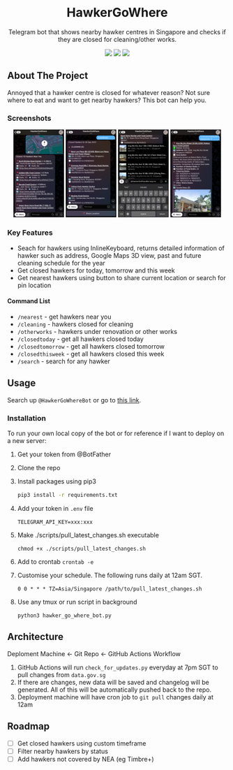 <br />
<div align="center">
  <h1 align="center">HawkerGoWhere</h1>

<p align="center">
  Telegram bot that shows nearby hawker centres in Singapore and checks if they are closed for cleaning/other works.
</p>
</div>

<p align="center">
  <img src="https://img.shields.io/badge/Telegram-2CA5E0?style=for-the-badge&logo=telegram&logoColor=white.svg">
  <img src="https://img.shields.io/badge/Python-FFD43B?style=for-the-badge&logo=python&logoColor=blue.svg">
  <img src="https://img.shields.io/badge/Github%20Actions-282a2e?style=for-the-badge&logo=githubactions&logoColor=367cfe.svg">
</p>


## About The Project

Annoyed that a hawker centre is closed for whatever reason? Not sure where to eat and want to get nearby hawkers? This bot can help you.

### Screenshots

<p align="center" width="100%">
  <img width="23%" padding="2px" src="assets/nearby.png?raw=true">
  <img width="23%" padding="2px" src="assets/closed_today.png?raw=true">
  <img width="23%" padding="2px" src="assets/search.png?raw=true">
  <img width="23%" padding="2px" src="assets/hawker_info.png?raw=true">
</p>

### Key Features

- Seach for hawkers using InlineKeyboard, returns detailed information of hawker such as address, Google Maps 3D view, past and future cleaning schedule for the year
- Get closed hawkers for today, tomorrow and this week
- Get nearest hawkers using button to share current location or search for pin location

#### Command List

- `/nearest` - get hawkers near you
- `/cleaning` - hawkers closed for cleaning
- `/otherworks` - hawkers under renovation or other works
- `/closedtoday` - get all hawkers closed today
- `/closedtomorrow` - get all hawkers closed tomorrow
- `/closedthisweek` - get all hawkers closed this week
- `/search` - search for any hawker


## Usage

Search up `@HawkerGoWhereBot` or go to [this link](https://t.me/HawkerGoWhereBot).

### Installation

To run your own local copy of the bot or for reference if I want to deploy on a new server:

1. Get your token from @BotFather
2. Clone the repo
3. Install packages using pip3
   
   ```sh
   pip3 install -r requirements.txt
   ```
4. Add your token in `.env` file
   
   ```
   TELEGRAM_API_KEY=xxx:xxx
   ```
5. Make ./scripts/pull_latest_changes.sh executable

   ```
   chmod +x ./scripts/pull_latest_changes.sh
   ```
6. Add to crontab `crontab -e`
7. Customise your schedule. The following runs daily at 12am SGT.
   ```
   0 0 * * * TZ=Asia/Singapore /path/to/pull_latest_changes.sh
   ```
8. Use any tmux or run script in background
   ```
   python3 hawker_go_where_bot.py
   ```

## Architecture

Deploment Machine <- Git Repo <- GitHub Actions Workflow

1. GitHub Actions will run `check_for_updates.py` everyday at 7pm SGT to pull changes from `data.gov.sg`
2. If there are changes, new data will be saved and changelog will be generated. All of this will be automatically pushed back to the repo.
3. Deployment machine will have cron job to `git pull` changes daily at 12am

## Roadmap

- [ ] Get closed hawkers using custom timeframe
- [ ] Filter nearby hawkers by status
- [ ] Add hawkers not covered by NEA (eg Timbre+)
